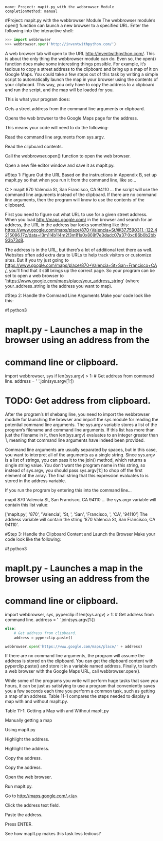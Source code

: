 ```ngMeta
name: Project: mapit.py with the webbrowser Module
completionMethod: manual
```
#Project: mapit.py with the webbrowser Module
The webbrowser module’s open() function can launch a new browser to a specified URL. Enter the following into the interactive shell:

```python
>>> import webbrowser
>>> webbrowser.open('http://inventwithpython.com/')
```
A web browser tab will open to the URL http://inventwithpython.com/. This is about the only thing the webbrowser module can do. Even so, the open() function does make some interesting things possible. For example, it’s tedious to copy a street address to the clipboard and bring up a map of it on Google Maps. You could take a few steps out of this task by writing a simple script to automatically launch the map in your browser using the contents of your clipboard. This way, you only have to copy the address to a clipboard and run the script, and the map will be loaded for you.

This is what your program does:

Gets a street address from the command line arguments or clipboard.

Opens the web browser to the Google Maps page for the address.

This means your code will need to do the following:

Read the command line arguments from sys.argv.

Read the clipboard contents.

Call the webbrowser.open() function to open the web browser.

Open a new file editor window and save it as mapIt.py.

#Step 1: Figure Out the URL
Based on the instructions in Appendix B, set up mapIt.py so that when you run it from the command line, like so...


C:\> mapit 870 Valencia St, San Francisco, CA 94110
... the script will use the command line arguments instead of the clipboard. If there are no command line arguments, then the program will know to use the contents of the clipboard.

First you need to figure out what URL to use for a given street address. When you load http://maps.google.com/ in the browser and search for an address, the URL in the address bar looks something like this: https://www.google.com/maps/place/870+Valencia+St/@37.7590311,-122.4215096,17z/data=!3m1!4b1!4m2!3m1!1s0x808f7e3dadc07a37:0xc86b0b2bb93b73d8.

The address is in the URL, but there’s a lot of additional text there as well. Websites often add extra data to URLs to help track visitors or customize sites. But if you try just going to https://www.google.com/maps/place/870+Valencia+St+San+Francisco+CA/, you’ll find that it still brings up the correct page. So your program can be set to open a web browser to 'https://www.google.com/maps/place/your_address_string' (where your_address_string is the address you want to map).

#Step 2: Handle the Command Line Arguments
Make your code look like this:


#! python3
# mapIt.py - Launches a map in the browser using an address from the
# command line or clipboard.

import webbrowser, sys
if len(sys.argv) > 1:
    # Get address from command line.
    address = ' '.join(sys.argv[1:])

# TODO: Get address from clipboard.
After the program’s #! shebang line, you need to import the webbrowser module for launching the browser and import the sys module for reading the potential command line arguments. The sys.argv variable stores a list of the program’s filename and command line arguments. If this list has more than just the filename in it, then len(sys.argv) evaluates to an integer greater than 1, meaning that command line arguments have indeed been provided.

Command line arguments are usually separated by spaces, but in this case, you want to interpret all of the arguments as a single string. Since sys.argv is a list of strings, you can pass it to the join() method, which returns a single string value. You don’t want the program name in this string, so instead of sys.argv, you should pass sys.argv[1:] to chop off the first element of the array. The final string that this expression evaluates to is stored in the address variable.

If you run the program by entering this into the command line...


mapit 870 Valencia St, San Francisco, CA 94110
... the sys.argv variable will contain this list value:


['mapIt.py', '870', 'Valencia', 'St, ', 'San', 'Francisco, ', 'CA', '94110']
The address variable will contain the string '870 Valencia St, San Francisco, CA 94110'.

#Step 3: Handle the Clipboard Content and Launch the Browser
Make your code look like the following:


#! python3
# mapIt.py - Launches a map in the browser using an address from the
# command line or clipboard.

import webbrowser, sys, pyperclip
if len(sys.argv) > 1:
    # Get address from command line.
    address = ' '.join(sys.argv[1:])
```python
else:
    # Get address from clipboard.
    address = pyperclip.paste()

webbrowser.open('https://www.google.com/maps/place/' + address)
```
If there are no command line arguments, the program will assume the address is stored on the clipboard. You can get the clipboard content with pyperclip.paste() and store it in a variable named address. Finally, to launch a web browser with the Google Maps URL, call webbrowser.open().

While some of the programs you write will perform huge tasks that save you hours, it can be just as satisfying to use a program that conveniently saves you a few seconds each time you perform a common task, such as getting a map of an address. Table 11-1 compares the steps needed to display a map with and without mapIt.py.

Table 11-1. Getting a Map with and Without mapIt.py

Manually getting a map

Using mapIt.py

Highlight the address.

Highlight the address.

Copy the address.

Copy the address.

Open the web browser.

Run mapIt.py.

Go to <span><a href="http://maps.google.com/.">http://maps.google.com/.</a></span>

 
Click the address text field.

 
Paste the address.

 
Press ENTER.

 
See how mapIt.py makes this task less tedious?

